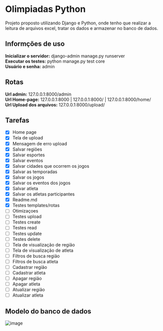 # Olimpiadas Python
Projeto proposto utilizando Django e Python, onde tenho que realizar a leitura de arquivos excel, tratar os dados e armazenar no banco de dados.

## Informções de uso
**Inicializar o servidor:** django-admin manage.py runserver  
**Executar os testes:** python manage.py test core  
**Usuário e senha:** admin

## Rotas
**Url admin:** 127.0.0.1:8000/admin  
**Url Home-page:** 127.0.0.1:8000 | 127.0.0.1:8000/ | 127.0.0.1:8000/home/  
**Url Upload dos arquivos:** 127.0.0.1:8000/upload/  


## Tarefas
- [X] Home page
- [X] Tela de upload
- [X] Mensagem de erro upload 
- [X] Salvar regiões
- [X] Salvar esportes
- [X] Salvar eventos
- [X] Salvar cidades que ocorrem os jogos
- [X] Salvar as temporadas
- [X] Salvar os jogos
- [X] Salvar os eventos dos jogos
- [X] Salvar atleta
- [X] Salvar os atletas participantes
- [X] Readme.md
- [X] Testes templates/rotas
- [ ] Otimizaçoes
- [ ] Testes upload
- [ ] Testes create
- [ ] Testes read
- [ ] Testes update
- [ ] Testes delete
- [ ] Tela de visualização de região
- [ ] Tela de visualização de atleta
- [ ] Filtros de busca região
- [ ] Filtros de busca atleta
- [ ] Cadastrar região
- [ ] Cadastrar atleta
- [ ] Apagar região
- [ ] Apagar atleta
- [ ] Atualizar região
- [ ] Atualizar atleta

## Modelo do banco de dados  

![image](https://user-images.githubusercontent.com/56879793/97120482-05ccb600-16f6-11eb-810b-73458f28e210.png)

